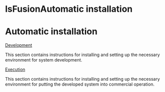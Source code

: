 # lsFusionAutomatic installation

# Automatic installation

[Development](lsFusionDevelopment_auto_.md)

This section contains instructions for installing and setting up the necessary environment for system development.

[Execution](lsFusionExecution_auto_.md)

This section contains instructions for installing and setting up the necessary environment for putting the developed system into commercial operation.
